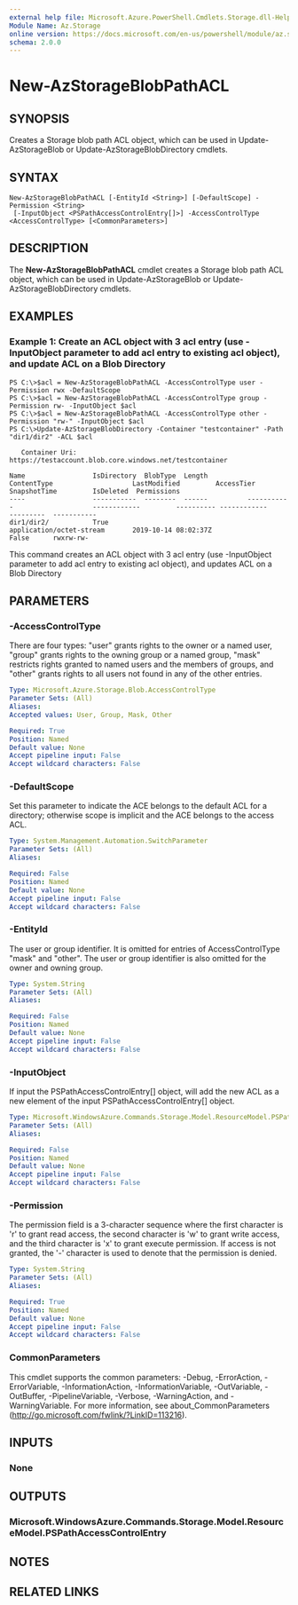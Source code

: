 ```yaml
---
external help file: Microsoft.Azure.PowerShell.Cmdlets.Storage.dll-Help.xml
Module Name: Az.Storage
online version: https://docs.microsoft.com/en-us/powershell/module/az.storage/new-azstorageblobpathacl
schema: 2.0.0
---
```


# New-AzStorageBlobPathACL

## SYNOPSIS
Creates a Storage blob path ACL object, which can be used in Update-AzStorageBlob or Update-AzStorageBlobDirectory cmdlets.

## SYNTAX

```
New-AzStorageBlobPathACL [-EntityId <String>] [-DefaultScope] -Permission <String>
 [-InputObject <PSPathAccessControlEntry[]>] -AccessControlType <AccessControlType> [<CommonParameters>]
```

## DESCRIPTION
The **New-AzStorageBlobPathACL** cmdlet creates a Storage blob path ACL object, which can be used in Update-AzStorageBlob or Update-AzStorageBlobDirectory cmdlets.

## EXAMPLES

### Example 1: Create an ACL object with 3 acl entry (use -InputObject parameter to add acl entry to existing acl object), and update ACL on a Blob Directory
```
PS C:\>$acl = New-AzStorageBlobPathACL -AccessControlType user -Permission rwx -DefaultScope
PS C:\>$acl = New-AzStorageBlobPathACL -AccessControlType group -Permission rw- -InputObject $acl 
PS C:\>$acl = New-AzStorageBlobPathACL -AccessControlType other -Permission "rw-" -InputObject $acl
PS C:\>Update-AzStorageBlobDirectory -Container "testcontainer" -Path "dir1/dir2" -ACL $acl

   Container Uri: https://testaccount.blob.core.windows.net/testcontainer

Name                 IsDirectory  BlobType  Length          ContentType                    LastModified         AccessTier SnapshotTime         IsDeleted  Permissions 
----                 -----------  --------  ------          -----------                    ------------         ---------- ------------         ---------  ----------- 
dir1/dir2/           True                                   application/octet-stream       2019-10-14 08:02:37Z                                 False      rwxrw-rw-  
```

This command creates an ACL object with 3 acl entry (use -InputObject parameter to add acl entry to existing acl object), and updates ACL on a Blob Directory

## PARAMETERS

### -AccessControlType
There are four types: "user" grants rights to the owner or a named user, "group" grants rights to the owning group or a named group, "mask" restricts rights granted to named users and the members of groups, and "other" grants rights to all users not found in any of the other entries.

```yaml
Type: Microsoft.Azure.Storage.Blob.AccessControlType
Parameter Sets: (All)
Aliases:
Accepted values: User, Group, Mask, Other

Required: True
Position: Named
Default value: None
Accept pipeline input: False
Accept wildcard characters: False
```

### -DefaultScope
Set this parameter to indicate the ACE belongs to the default ACL for a directory; otherwise scope is implicit and the ACE belongs to the access ACL.

```yaml
Type: System.Management.Automation.SwitchParameter
Parameter Sets: (All)
Aliases:

Required: False
Position: Named
Default value: None
Accept pipeline input: False
Accept wildcard characters: False
```

### -EntityId
The user or group identifier. It is omitted for entries of AccessControlType "mask" and "other". The user or group identifier is also omitted for the owner and owning group.

```yaml
Type: System.String
Parameter Sets: (All)
Aliases:

Required: False
Position: Named
Default value: None
Accept pipeline input: False
Accept wildcard characters: False
```

### -InputObject
If input the PSPathAccessControlEntry\[\] object, will add the new ACL as a new element of the input PSPathAccessControlEntry\[\] object.

```yaml
Type: Microsoft.WindowsAzure.Commands.Storage.Model.ResourceModel.PSPathAccessControlEntry[]
Parameter Sets: (All)
Aliases:

Required: False
Position: Named
Default value: None
Accept pipeline input: False
Accept wildcard characters: False
```

### -Permission
The permission field is a 3-character sequence where the first character is 'r' to grant read access, the second character is 'w' to grant write access, and the third character is 'x' to grant execute permission.
If access is not granted, the '-' character is used to denote that the permission is denied.

```yaml
Type: System.String
Parameter Sets: (All)
Aliases:

Required: True
Position: Named
Default value: None
Accept pipeline input: False
Accept wildcard characters: False
```

### CommonParameters
This cmdlet supports the common parameters: -Debug, -ErrorAction, -ErrorVariable, -InformationAction, -InformationVariable, -OutVariable, -OutBuffer, -PipelineVariable, -Verbose, -WarningAction, and -WarningVariable. For more information, see about_CommonParameters (http://go.microsoft.com/fwlink/?LinkID=113216).

## INPUTS

### None

## OUTPUTS

### Microsoft.WindowsAzure.Commands.Storage.Model.ResourceModel.PSPathAccessControlEntry

## NOTES

## RELATED LINKS
